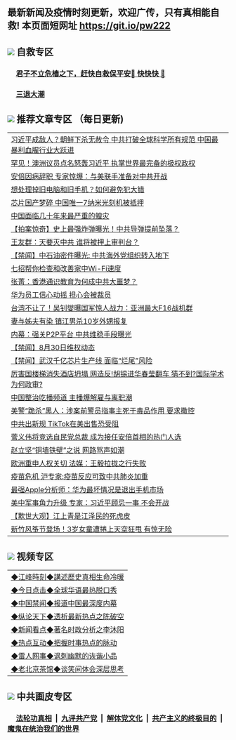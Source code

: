 ## 最新新闻及疫情时刻更新，欢迎广传，只有真相能自救! 本页面短网址 https://git.io/pw222



## <img src="https://img.icons8.com/cute-clipart/2x/circled-right.png">  自救专区

 ### &nbsp;&nbsp;&nbsp;&nbsp; [君子不立危樯之下，赶快自救保平安🍎 快快快 📩](https://github.com/pwgy/td/blob/master/README.md)
 
 ### &nbsp;&nbsp;&nbsp;&nbsp; [三退大潮](https://is.gd/fCPoKo) 
 
## <img src="https://img.icons8.com/cute-clipart/2x/circled-right.png"> 推荐文章专区 （每日更新)

<Table>
<tr><td colspan="2" align="left"><a href="https://dywqxech.xhuyd.press/?name=c1218211&key=encdeuyadochlaxz&from=pw2">习近平成敌人？朝鲜下杀无赦令 中共打破全球科学所有规范 中国最暴利血腥行业大跃进</a></td></tr>
<tr><td colspan="2" align="left"><a href="https://dywqxech.xhuyd.press/?name=c1218239&key=encdeuyadochlaxz&from=pw2">罕见！澳洲议员点名怒轰习近平 执掌世界最完备的极权政权</a></td></tr>
<tr><td colspan="2" align="left"><a href="https://dywqxech.xhuyd.press/?name=c1218253&key=encdeuyadochlaxz&from=pw2">安倍因病辞职 专家惊爆：与美联手准备对中共开战</a></td></tr>
<tr><td colspan="2" align="left"><a href="https://dywqxech.xhuyd.press/?name=c1218236&key=encdeuyadochlaxz&from=pw2">想处理掉旧电脑和旧手机？如何避免犯大错</a></td></tr>
<tr><td colspan="2" align="left"><a href="https://dywqxech.xhuyd.press/?name=c1218242&key=encdeuyadochlaxz&from=pw2">芯片国产梦碎 中国唯一7纳米光刻机被抵押</a></td></tr>
<tr><td colspan="2" align="left"><a href="https://dywqxech.xhuyd.press/?name=c1218258&key=encdeuyadochlaxz&from=pw2">中国面临几十年来最严重的蝗灾</a></td></tr>
<tr><td colspan="2" align="left"><a href="https://dywqxech.xhuyd.press/?name=c1218208&key=encdeuyadochlaxz&from=pw2">【拍案惊奇】史上最强炸弹曝光！中共导弹提前坠落？</a></td></tr>
<tr><td colspan="2" align="left"><a href="https://dywqxech.xhuyd.press/?name=c1218244&key=encdeuyadochlaxz&from=pw2">王友群：天要灭中共 谁将被押上审判台？</a></td></tr>
<tr><td colspan="2" align="left"><a href="https://dywqxech.xhuyd.press/?name=c1218245&key=encdeuyadochlaxz&from=pw2">【禁闻】中石油密件曝光: 中共海外党组织转入地下</a></td></tr>
<tr><td colspan="2" align="left"><a href="https://dywqxech.xhuyd.press/?name=c1218222&key=encdeuyadochlaxz&from=pw2">七招帮你检查和改善家中Wi-Fi速度</a></td></tr>
<tr><td colspan="2" align="left"><a href="https://dywqxech.xhuyd.press/?name=c1218250&key=encdeuyadochlaxz&from=pw2">张菁：香港通识教育为何成中共大噩梦？</a></td></tr>
<tr><td colspan="2" align="left"><a href="https://dywqxech.xhuyd.press/?name=c1218257&key=encdeuyadochlaxz&from=pw2">华为员工信心动摇 担心会被裁员</a></td></tr>
<tr><td colspan="2" align="left"><a href="https://dywqxech.xhuyd.press/?name=c1218254&key=encdeuyadochlaxz&from=pw2">台湾不让了！吴钊燮曝国军惊人战力：亚洲最大F16战机群</a></td></tr>
<tr><td colspan="2" align="left"><a href="https://dywqxech.xhuyd.press/?name=c1218255&key=encdeuyadochlaxz&from=pw2">妻与姊夫有染 镇江男杀10岁外甥报复</a></td></tr>
<tr><td colspan="2" align="left"><a href="https://dywqxech.xhuyd.press/?name=c1218212&key=encdeuyadochlaxz&from=pw2">内幕：强关P2P平台 中共维稳手段曝光</a></td></tr>
<tr><td colspan="2" align="left"><a href="https://dywqxech.xhuyd.press/?name=c1218262&key=encdeuyadochlaxz&from=pw2">【禁闻】8月30日维权动态</a></td></tr>
<tr><td colspan="2" align="left"><a href="https://dywqxech.xhuyd.press/?name=c1218264&key=encdeuyadochlaxz&from=pw2">【禁闻】武汉千亿芯片生产线 面临“烂尾”风险</a></td></tr>
<tr><td colspan="2" align="left"><a href="https://dywqxech.xhuyd.press/?name=c1218220&key=encdeuyadochlaxz&from=pw2">厉害国楼梯消失酒店坍塌  网造反!胡锡进华春莹翻车 猜不到?国际学术为何政审?</a></td></tr>
<tr><td colspan="2" align="left"><a href="https://dywqxech.xhuyd.press/?name=c1218248&key=encdeuyadochlaxz&from=pw2">中国整治吃播频道 主播爆解雇与离职潮</a></td></tr>
<tr><td colspan="2" align="left"><a href="https://dywqxech.xhuyd.press/?name=c1218237&key=encdeuyadochlaxz&from=pw2">美警“跪杀”黑人：涉案前警员指事主死于毒品作用 要求撤控</a></td></tr>
<tr><td colspan="2" align="left"><a href="https://dywqxech.xhuyd.press/?name=c1218241&key=encdeuyadochlaxz&from=pw2">中共出新规 TikTok在美出售恐受阻</a></td></tr>
<tr><td colspan="2" align="left"><a href="https://dywqxech.xhuyd.press/?name=c1218256&key=encdeuyadochlaxz&from=pw2">菅义伟将竞选自民党总裁 成为接任安倍首相的热门人选</a></td></tr>
<tr><td colspan="2" align="left"><a href="https://dywqxech.xhuyd.press/?name=c1218240&key=encdeuyadochlaxz&from=pw2">赵立坚“铜墙铁壁”之说  网路骂声如潮</a></td></tr>
<tr><td colspan="2" align="left"><a href="https://dywqxech.xhuyd.press/?name=c1218213&key=encdeuyadochlaxz&from=pw2">欧洲重申人权关切 法媒：王毅拉拢之行失败</a></td></tr>
<tr><td colspan="2" align="left"><a href="https://dywqxech.xhuyd.press/?name=c1218232&key=encdeuyadochlaxz&from=pw2">疫苗危机 沪专家:疫苗反应可致中共肺炎加重</a></td></tr>
<tr><td colspan="2" align="left"><a href="https://dywqxech.xhuyd.press/?name=c1218233&key=encdeuyadochlaxz&from=pw2">最强Apple分析师：华为最坏情况是退出手机市场</a></td></tr>
<tr><td colspan="2" align="left"><a href="https://dywqxech.xhuyd.press/?name=c1218230&key=encdeuyadochlaxz&from=pw2">美中军事角力升级 专家：习近平顾忌一事 不会开战</a></td></tr>
<tr><td colspan="2" align="left"><a href="https://dywqxech.xhuyd.press/?name=c1218228&key=encdeuyadochlaxz&from=pw2">【欺世大观】江上青是江泽民的死虎皮</a></td></tr>
<tr><td colspan="2" align="left"><a href="https://dywqxech.xhuyd.press/?name=c1218265&key=encdeuyadochlaxz&from=pw2">新竹风筝节登场！3岁女童遭捲上天空狂甩 有惊无险</a></td></tr>

</Table>

## <img src="https://img.icons8.com/cute-clipart/2x/circled-right.png"> 视频专区
 
 <Table>
   <tr>
   <td colspan="2" align=left> 
<a href="https://kmyaoayewvhx.xhyte.press/oo.aspx?name=c922850&key=wybpblbewupvzpbn&from=pw2&tag=9877">◆江峰時刻◆講述歷史真相生命冷暖</a><br/>
    </td>
  </tr>
   <tr>
   <td colspan="2" align=left> 
<a href="https://kmyaoayewvhx.xhyte.press/oo.aspx?name=c816850&key=wybpblbewupvzpbn&from=pw2&tag=9877">◆今日点击◆全球华语最热脱口秀</a><br/>
    </td>
  </tr>
  <tr>
  <td colspan="2" align=left>
<a href="https://kmyaoayewvhx.xhyte.press/oo.aspx?name=c816860&key=wybpblbewupvzpbn&from=pw2&tag=99733110">◆中国禁闻◆报道中国最深度内幕</a><br/>
   </tr>
  <tr>
     <td colspan="2" align=left>
<a href="https://kmyaoayewvhx.xhyte.press/oo.aspx?name=c816855&key=wybpblbewupvzpbn&from=pw2&tag=997110">◆纵论天下◆透析最新热点之陈破空</a><br/>
   </tr>
   <tr>
      <td colspan="2" align=left>
<a href="https://kmyaoayewv4hx.xhyte.press/oo.aspx?name=c838308&key=wybpblbewupvzpbn&from=pw2&tag=9973110">◆新闻看点◆著名时政分析之李沐阳</a><br/>
   </tr>
   <tr>
     <td colspan="2" align=left>
<a href="https://kmy4aoayewvhx.xhyte.press/oo.aspx?name=c816852&key=wybpblbewupvzpbn&from=pw2&tag=9733110">◆热点互动◆把握时事热点的脉动</a><br/>
   </tr>
   <tr>
      <td colspan="2" align=left>
<a href="https://kmyaoaye4wvhx.xhyte.press/oo.aspx?name=c816694&key=wybpblbewupvzpbn&from=pw2&tag=93310">◆雷人网事◆讽刺幽默的诙谐小品</a><br/>
   </tr>
   <tr>
    <td colspan="2" align=left>
<a href="https://kmyao4ayewvhx.xhyte.press/oo.aspx?name=c816650&key=wybpblbewupvzpbn&from=pw2&tag=9973110">◆老北京茶馆◆谈笑间体会深层思考</a><br/>
   </tr>
</Table>
 
## <img src="https://img.icons8.com/cute-clipart/2x/circled-right.png"> 中共画皮专区


 ### &nbsp;&nbsp;&nbsp;&nbsp; [法轮功真相](https://github.com/begood0513/basic/blob/master/README.md) &nbsp;|&nbsp; [九评共产党](https://github.com/begood0513/9ping.md/blob/master/README.md) &nbsp;|&nbsp; [解体党文化](https://github.com/begood0513/jtdwh.md/blob/master/README.md)   &nbsp;|&nbsp; [共产主义的终极目的](https://github.com/begood0513/gczydzjmd.md/blob/master/README.md) &nbsp;|&nbsp; [魔鬼在统治我们的世界](https://github.com/begood0513/gczydzjmd.md/blob/master/README.md) 

